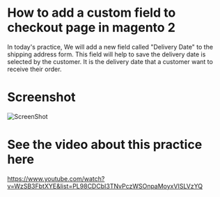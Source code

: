 # How to add a custom field to checkout page in magento 2
In today's practice, We will add a new field called "Delivery Date" to the shipping address form. This field will help to save the delivery date is selected by the customer. It is the delivery date that a customer want to receive their order.

# Screenshot
![ScreenShot](https://github.com/php-cuong/product-quick-view/blob/main/Screenshot/checkout-custom-field.gif)

# See the video about this practice here
https://www.youtube.com/watch?v=WzSB3FbtXYE&list=PL98CDCbI3TNvPczWSOnpaMoyxVISLVzYQ
